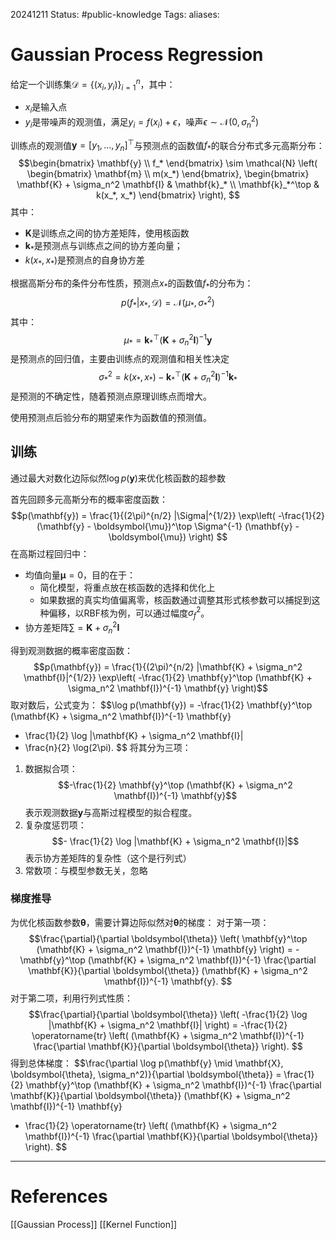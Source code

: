 20241211
Status: #public-knowledge
Tags: 
aliases: 
# Gaussian Process Regression
给定一个训练集$\mathcal{D}=\{(x_i,y_i)\}^n_{i=1}$，其中：
- $x_i$是输入点
- $y_i$是带噪声的观测值，满足$y_i=f(x_i)+\epsilon$，噪声$\epsilon \sim \mathcal{N}(0,\sigma_n^2)$

训练点的观测值$\mathbf{y}=[y_1,\dots,y_n]^\top$与预测点的函数值$f_*$的联合分布式多元高斯分布：
$$\begin{bmatrix}
\mathbf{y} \\
f_*
\end{bmatrix}
\sim \mathcal{N} \left(
\begin{bmatrix}
\mathbf{m} \\
m(x_*)
\end{bmatrix},
\begin{bmatrix}
\mathbf{K} + \sigma_n^2 \mathbf{I} & \mathbf{k}_* \\
\mathbf{k}_*^\top & k(x_*, x_*)
\end{bmatrix}
\right),
$$
其中：
- $\mathbf{K}$是训练点之间的协方差矩阵，使用核函数
- $\mathbf{k}_*$是预测点与训练点之间的协方差向量；
- $k(x_*,x_*)$是预测点的自身协方差

根据高斯分布的条件分布性质，预测点$x_*$的函数值$f_*$的分布为：
$$p(f_*|x_*,\mathcal{D})=\mathcal{N}(\mu_*,\sigma_*^2)$$
其中：
$$\mu_* = \mathbf{k}_*^\top(\mathbf{K}+\sigma_n^2\mathbf{I})^{-1}\mathbf{y}$$
是预测点的回归值，主要由训练点的观测值和相关性决定
$$\sigma_*^2 = k(x_*,x_*)-\mathbf{k}_*^\top(\mathbf{K}+\sigma_n^2\mathbf{I})^{-1}\mathbf{k}_*$$
是预测的不确定性，随着预测点原理训练点而增大。

使用预测点后验分布的期望来作为函数值的预测值。

## 训练
通过最大对数化边际似然$\log p(\mathbf{y})$来优化核函数的超参数

首先回顾多元高斯分布的概率密度函数：
$$p(\mathbf{y}) = \frac{1}{(2\pi)^{n/2} |\Sigma|^{1/2}} 
\exp\left( -\frac{1}{2} (\mathbf{y} - \boldsymbol{\mu})^\top \Sigma^{-1} (\mathbf{y} - \boldsymbol{\mu}) \right)
$$
在高斯过程回归中：
- 均值向量$\mathbf{\mu}=0$，目的在于：
	- 简化模型，将重点放在核函数的选择和优化上
	- 如果数据的真实均值偏离零，核函数通过调整其形式核参数可以捕捉到这种偏移，以RBF核为例，可以通过幅度$\sigma_f^2$。
- 协方差矩阵$\sum = \mathbf{K} + \sigma_n^2 \mathbf{I}$

得到观测数据的概率密度函数：
$$p(\mathbf{y}) = \frac{1}{(2\pi)^{n/2} |\mathbf{K} + \sigma_n^2 \mathbf{I}|^{1/2}} 
\exp\left( -\frac{1}{2} \mathbf{y}^\top (\mathbf{K} + \sigma_n^2 \mathbf{I})^{-1} \mathbf{y} \right)$$
取对数后，公式变为：
$$\log p(\mathbf{y}) = 
-\frac{1}{2} \mathbf{y}^\top (\mathbf{K} + \sigma_n^2 \mathbf{I})^{-1} \mathbf{y}
- \frac{1}{2} \log |\mathbf{K} + \sigma_n^2 \mathbf{I}|
- \frac{n}{2} \log(2\pi).
$$
将其分为三项：
1. 数据拟合项：$$-\frac{1}{2} \mathbf{y}^\top (\mathbf{K} + \sigma_n^2 \mathbf{I})^{-1} \mathbf{y}$$表示观测数据$\mathbf{y}$与高斯过程模型的拟合程度。
2. 复杂度惩罚项：$$- \frac{1}{2} \log |\mathbf{K} + \sigma_n^2 \mathbf{I}|$$表示协方差矩阵的复杂性（这个是行列式）
3. 常数项：与模型参数无关，忽略
### 梯度推导
为优化核函数参数$\mathbf{\theta}$，需要计算边际似然对$\boldsymbol{\theta}$的梯度：
对于第一项：
$$\frac{\partial}{\partial \boldsymbol{\theta}} 
\left( \mathbf{y}^\top (\mathbf{K} + \sigma_n^2 \mathbf{I})^{-1} \mathbf{y} \right) 
= - \mathbf{y}^\top (\mathbf{K} + \sigma_n^2 \mathbf{I})^{-1} 
\frac{\partial \mathbf{K}}{\partial \boldsymbol{\theta}} 
(\mathbf{K} + \sigma_n^2 \mathbf{I})^{-1} \mathbf{y}.
$$
对于第二项，利用行列式性质：
$$\frac{\partial}{\partial \boldsymbol{\theta}} 
\left( -\frac{1}{2} \log |\mathbf{K} + \sigma_n^2 \mathbf{I}| \right) 
= -\frac{1}{2} \operatorname{tr} \left( (\mathbf{K} + \sigma_n^2 \mathbf{I})^{-1} 
\frac{\partial \mathbf{K}}{\partial \boldsymbol{\theta}} \right).
$$
得到总体梯度：
$$\frac{\partial \log p(\mathbf{y} \mid \mathbf{X}, \boldsymbol{\theta}, \sigma_n^2)}{\partial \boldsymbol{\theta}}
= \frac{1}{2} \mathbf{y}^\top (\mathbf{K} + \sigma_n^2 \mathbf{I})^{-1} 
\frac{\partial \mathbf{K}}{\partial \boldsymbol{\theta}} 
(\mathbf{K} + \sigma_n^2 \mathbf{I})^{-1} \mathbf{y}
- \frac{1}{2} \operatorname{tr} \left( (\mathbf{K} + \sigma_n^2 \mathbf{I})^{-1} 
\frac{\partial \mathbf{K}}{\partial \boldsymbol{\theta}} \right).
$$


---
# References
[[Gaussian Process]]
[[Kernel Function]]

